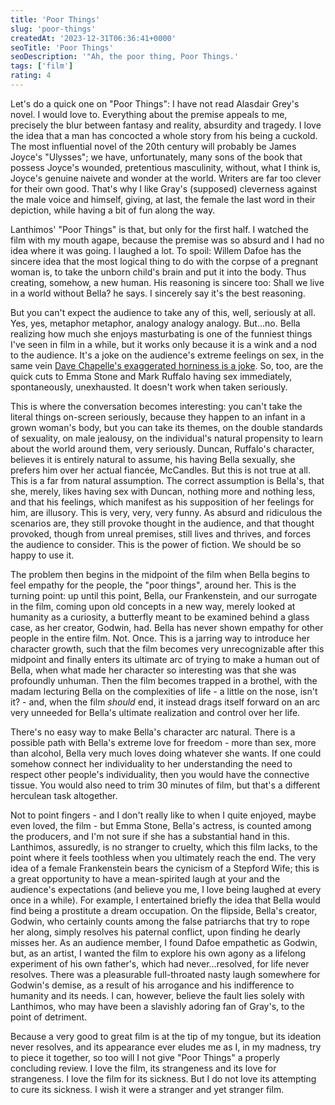 ```yaml
---
title: 'Poor Things'
slug: 'poor-things'
createdAt: '2023-12-31T06:36:41+0000'
seoTitle: 'Poor Things'
seoDescription: '"Ah, the poor thing, Poor Things.'
tags: ['film']
rating: 4
---
```


Let's do a quick one on "Poor Things": I have not read Alasdair Grey's novel. I would love to. Everything about the premise appeals to me, precisely the blur between fantasy and reality, absurdity and tragedy. I love the idea that a man has concocted a whole story from his being a cuckold. The most influential novel of the 20th century will probably be James Joyce's "Ulysses"; we have, unfortunately, many sons of the book that possess Joyce's wounded, pretentious masculinity, without, what I think is, Joyce's genuine naivete and wonder at the world. Writers are far too clever for their own good. That's why I like Gray's (supposed) cleverness against the male voice and himself, giving, at last, the female the last word in their depiction, while having a bit of fun along the way.

Lanthimos' "Poor Things" is that, but only for the first half. I watched the film with my mouth agape, because the premise was so absurd and I had no idea where it was going. I laughed a lot. To spoil: Willem Dafoe has the sincere idea that the most logical thing to do with the corpse of a pregnant woman is, to take the unborn child's brain and put it into the body. Thus creating, somehow, a new human. His reasoning is sincere too: Shall we live in a world without Bella? he says. I sincerely say it's the best reasoning.

But you can't expect the audience to take any of this, well, seriously at all. Yes, yes, metaphor metaphor, analogy analogy analogy. But...no. Bella realizing how much she enjoys masturbating is one of the funniest things I've seen in film in a while, but it works only because it is a wink and a nod to the audience. It's a joke on the audience's extreme feelings on sex, in the same vein [Dave Chapelle's exaggerated horniness is a joke](https://www.youtube.com/watch?v=CXFF8Hm6XBo). So, too, are the quick cuts to Emma Stone and Mark Ruffalo having sex immediately, spontaneously, unexhausted. It doesn't work when taken seriously.

This is where the conversation becomes interesting: you can't take the literal things on-screen seriously, because they happen to an infant in a grown woman's body, but you can take its themes, on the double standards of sexuality, on male jealousy, on the individual's natural propensity to learn about the world around them, very seriously. Duncan, Ruffalo's character, believes it is entirely natural to assume, his having Bella sexually, she prefers him over her actual fiancée, McCandles. But this is not true at all. This is a far from natural assumption. The correct assumption is Bella's, that she, merely, likes having sex with Duncan, nothing more and nothing less, and that his feelings, which manifest as his supposition of her feelings for him, are illusory. This is very, very, very funny. As absurd and ridiculous the scenarios are, they still provoke thought in the audience, and that thought provoked, though from unreal premises, still lives and thrives, and forces the audience to consider. This is the power of fiction. We should be so happy to use it.

The problem then begins in the midpoint of the film when Bella begins to feel empathy for the people, the "poor things", around her. This is the turning point: up until this point, Bella, our Frankenstein, and our surrogate in the film, coming upon old concepts in a new way, merely looked at humanity as a curiosity, a butterfly meant to be examined behind a glass case, as her creator, Godwin, had. Bella has never shown empathy for other people in the entire film. Not. Once. This is a jarring way to introduce her character growth, such that the film becomes very unrecognizable after this midpoint and finally enters its ultimate arc of trying to make a human out of Bella, when what made her character so interesting was that she was profoundly unhuman. Then the film becomes trapped in a brothel, with the madam lecturing Bella on the complexities of life - a little on the nose, isn't it? - and, when the film _should_ end, it instead drags itself forward on an arc very unneeded for Bella's ultimate realization and control over her life.

There's no easy way to make Bella's character arc natural. There is a possible path with Bella's extreme love for freedom - more than sex, more than alcohol, Bella very much loves doing whatever she wants. If one could somehow connect her individuality to her understanding the need to respect other people's individuality, then you would have the connective tissue. You would also need to trim 30 minutes of film, but that's a different herculean task altogether.

Not to point fingers - and I don't really like to when I quite enjoyed, maybe even loved, the film - but Emma Stone, Bella's actress, is counted among the producers, and I'm not sure if she has a substantial hand in this. Lanthimos, assuredly, is no stranger to cruelty, which this film lacks, to the point where it feels toothless when you ultimately reach the end. The very idea of a female Frankenstein bears the cynicism of a Stepford Wife; this is a great opportunity to have a mean-spirited laugh at your and the audience's expectations (and believe you me, I love being laughed at every once in a while). For example, I entertained briefly the idea that Bella would find being a prostitute a dream occupation. On the flipside, Bella's creator, Godwin, who certainly counts among the false patriarchs that try to rope her along, simply resolves his paternal conflict, upon finding he dearly misses her. As an audience member, I found Dafoe empathetic as Godwin, but, as an artist, I wanted the film to explore his own agony as a lifelong experiment of his own father's, which had never...resolved, for life never resolves. There was a pleasurable full-throated nasty laugh somewhere for Godwin's demise, as a result of his arrogance and his indifference to humanity and its needs. I can, however, believe the fault lies solely with Lanthimos, who may have been a slavishly adoring fan of Gray's, to the point of detriment.

Because a very good to great film is at the tip of my tongue, but its ideation never resolves, and its appearance ever eludes me as I, in my madness, try to piece it together, so too will I not give "Poor Things" a properly concluding review. I love the film, its strangeness and its love for strangeness. I love the film for its sickness. But I do not love its attempting to cure its sickness. I wish it were a stranger and yet stranger film.
